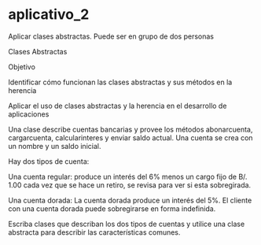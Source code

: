 # aplicativo_2
Aplicar clases abstractas. Puede ser en grupo de dos personas


Clases Abstractas 

 

 

 

Objetivo 

 

Identificar cómo funcionan las clases abstractas y sus métodos en la herencia 

Aplicar el uso de clases abstractas y la herencia en el desarrollo de aplicaciones 

 

 

Una clase describe cuentas bancarias  y provee los métodos abonarcuenta, cargarcuenta, calcularinteres y enviar saldo actual. Una cuenta se crea con un nombre  y un saldo inicial.  

Hay dos tipos de cuenta: 

Una cuenta regular: produce un interés del 6% menos un cargo fijo de B/. 1.00  cada vez que se hace un retiro, se revisa para ver si esta sobregirada. 

Una cuenta dorada: La cuenta dorada produce un interés del 5%. El cliente con una cuenta dorada puede sobregirarse en forma indefinida.  

Escriba clases que describan los dos tipos de cuentas y utilice una clase abstracta para describir  las características  comunes.  
